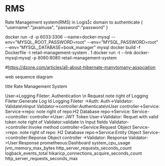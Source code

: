 # RMS
Rate Management system(RMS) in Logisc domain
to authenticate
{
    "username":"javainuse",
    "password":"password"
}


docker run -d -p 6033:3306 --name=docker-mysql --env="MYSQL_ROOT_PASSWORD=root" --env="MYSQL_PASSWORD=root" --env="MYSQL_DATABASE=book_manager" mysql
docker build -f Dockerfile -t retail-management-system .
1
docker run -t --link docker-mysql:mysql -p 8080:8080 retail-management-system

#https://dzone.com/articles/all-about-hibernate-manytomany-association


web sequence diagram

title Rate Management System

User->Logging Fileter: Authentication \n Request
note right of Logging Fileter:Generate Log Id
Logging Fileter ->Auth:
Auth->Validator: Validate\nInput
Validator->controller:Authenticate\nUser
controller->Service:
Service->repo:
note right of repo:H2 Database
repo->Service:
Service->controller:
controller->User: JWT Token
User->Validator: Requet with valid token
note right of Validator:validate \n Input fields
Validator->controller:Invoke method
controller->Service:Request Object
Service->repo:
note right of repo: H2 Database
repo->Service:Entity Object
Service->controller:Reponse Object
controller ->Validator: Response
Validator->User:Response
prometheous:Dashboard
system_cpu_usage
jvm_memory_max_bytes
http_server_requests_seconds_count
logback_events_total
hikaricp_connections_acquire_seconds_count
http_server_requests_seconds_max
